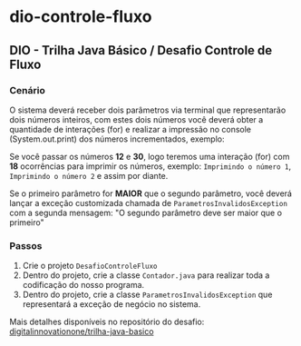 # dio-controle-fluxo

## DIO - Trilha Java Básico / Desafio Controle de Fluxo

### Cenário
O sistema deverá receber dois parâmetros via terminal que representarão dois números inteiros, com estes dois números você deverá obter a quantidade de interações (for) e realizar a impressão no console (System.out.print) dos números incrementados, exemplo:

Se você passar os números **12** e **30**, logo teremos uma interação (for) com **18** ocorrências para imprimir os números, exemplo: ```Imprimindo o número 1```, ```Imprimindo o número 2``` e assim por diante.

Se o primeiro parâmetro for **MAIOR** que o segundo parâmetro, você deverá lançar a exceção customizada chamada de ```ParametrosInvalidosException``` com a segunda mensagem: "O segundo parâmetro deve ser maior que o primeiro"

### Passos
1. Crie o projeto ```DesafioControleFluxo```
2. Dentro do projeto, crie a classe ```Contador.java``` para realizar toda a codificação do nosso programa.
3. Dentro do projeto, crie a classe ```ParametrosInvalidosException``` que representará a exceção de negócio no sistema.

Mais detalhes disponíveis no repositório do desafio: [digitalinnovationone/trilha-java-basico](https://github.com/digitalinnovationone/trilha-java-basico/tree/main/desafios/controle-fluxo)
